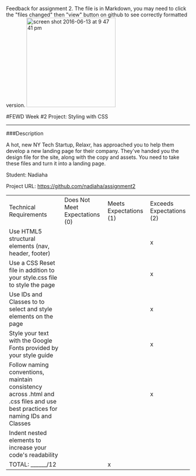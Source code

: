 Feedback for assignment 2. The file is in Markdown, you may need to click the "files changed" then "view" button on github to see correctly formatted version.
<img width="244" alt="screen shot 2016-06-13 at 9 47 41 pm" src="https://cloud.githubusercontent.com/assets/5423793/16006452/8e86d942-31b0-11e6-9eb7-9c839261393b.png">



#FEWD Week #2 Project: Styling with CSS

---


###Description


A hot, new NY Tech Startup, Relaxr, has approached you to help them develop a new landing page for their company. They've handed you the design file for the site, along with the copy and assets. You need to take these files and turn it into a landing page.

Student: Nadiaha  

Project URL: https://github.com/nadiaha/assignment2


|                                                                                                                               |                                |                        |                          |
|-------------------------------------------------------------------------------------------------------------------------------|--------------------------------|------------------------|--------------------------|
| Technical Requirements                                                                                                        | Does Not Meet Expectations (0) | Meets Expectations (1) | Exceeds Expectations (2) |
| Use HTML5 structural elements (nav, header, footer)                                                                           |                                |                        |           x              |
| Use a CSS Reset file in addition to your style.css file to style the page                                                     |                                |                        |           x              |
| Use IDs and Classes to to select and style elements on the page                                                               |                                |                        |           x              |
| Style your text with the Google Fonts provided by your style guide                                                            |                                |                        |           x              |
| Follow naming conventions, maintain consistency across .html and .css files and use best practices for naming IDs and Classes |                                |                        |           x              |
| Indent nested elements to increase your code's readability                                                                    |                                |                        |                          |
| TOTAL: ______/12                                                                                                              |                                |           x            |                          |
